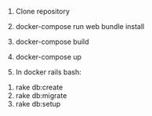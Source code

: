 1. Clone repository
2. docker-compose run web bundle install
3. docker-compose build
4. docker-compose up

5. In docker rails bash: 
  1) rake db:create 
  2) rake db:migrate
  3) rake db:setup
